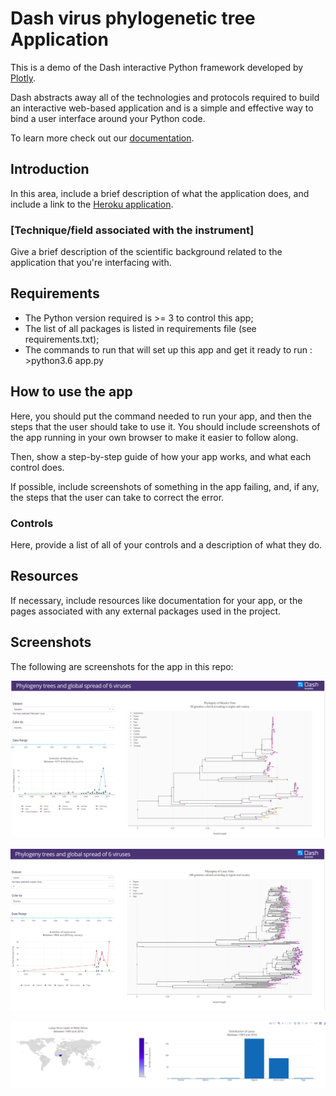 # Dash virus phylogenetic tree Application

This is a demo of the Dash interactive Python framework developed by [Plotly](https://plot.ly/).

Dash abstracts away all of the technologies and protocols required to build an interactive web-based application and is a simple and effective way to bind a user interface around your Python code.

To learn more check out our [documentation](https://plot.ly/dash).

## Introduction
In this area, include a brief description of what the application does, and include a link to the [Heroku application](https://dash-phylogeny.herokuapp.com/).

### [Technique/field associated with the instrument]
Give a brief description of the scientific background related to the application that you're interfacing with.

## Requirements
- The Python version required is >= 3 to control this app;
- The list of all packages is listed in requirements file (see requirements.txt);
- The commands to run that will set up this app and get it ready to run : >python3.6 app.py

## How to use the app
Here, you should put the command needed to run your app, and then the steps that the user should take to use it. You should include screenshots of the app running in your own browser to make it easier to follow along.

Then, show a step-by-step guide of how your app works, and what each control does.

If possible, include screenshots of something in the app failing, and, if any, the steps that the user can take to correct the error.

### Controls
Here, provide a list of all of your controls and a description of what they do.


## Resources
If necessary, include resources like documentation for your app, or the pages associated with any external packages used in the project.

## Screenshots
The following are screenshots for the app in this repo:

![Screenshot1](images/Screenshot1.png)

![Screenshot2](images/Screenshot2.png)

![Screenshot3](images/Screenshot3.png)

